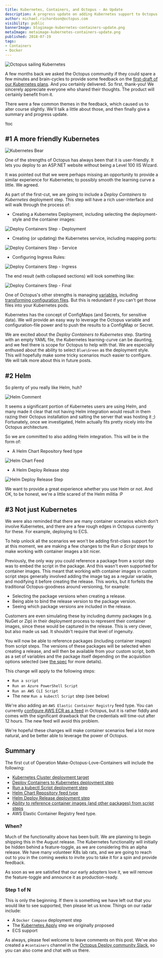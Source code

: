 ```yaml
---
title: Kubernetes, Containers, and Octopus - An Update
description: A progress update on adding Kubernetes support to Octopus  
author: michael.richardson@octopus.com
visibility: public
bannerImage: blogimage-kubernetes-containers-update.png
metaImage: metaimage-kubernetes-containers-update.png
published: 2018-07-19
tags:
- Containers
- Docker
---
```


![Octopus sailing Kubernetes](blogimage-kubernetes-containers-update.png "width=500")

A few months back we asked the Octopus community if they could spare a few minutes and brain-cycles to provide some feedback on the [first-draft of our Kubernetes plans](https://octopus.com/blog/kubernetes-rfc).  And you certainly delivered.  So first, thank-you!  We sincerely appreciate everyone who shared their thoughts.  The product will certainly benefit from it.

There were a few common themes in the feedback, which caused us to alter course slightly.  We'll talk a little about those, and then finally give a summary and progress update.

!toc

## #1 A more friendly Kubernetes

![Kubernetes Bear](k8s-bear.png)

One of the strengths of Octopus has always been that it is user-friendly.  It lets you deploy to an ASP.NET website without being a Level 100 IIS Wizard.

It was pointed out that we were perhaps missing an opportunity to provide a similar experience for Kubernetes; to possibly smooth the learning curve a little.  We agreed.

As part of the first-cut, we are going to include a _Deploy Containers to Kubernetes_ deployment step.  This step will have a rich user-interface and will walk through the process of:  

- Creating a Kubernetes Deployment, including selecting the deployment-style and the container images:

![Deploy Containers Step - Deployment](deploy-containers-deployment.png "width=500")

- Creating (or updating) the Kubernetes service, including mapping ports:

![Deploy Containers Step - Service](deploy-containers-service.png "width=500")

- Configuring Ingress Rules:

![Deploy Containers Step - Ingress](deploy-containers-ingress.png "width=500")

The end result (with collapsed sections) will look something like:

![Deploy Containers Step - Final](k8s-deploy-containers-step.png "width=500")

One of Octopus's other strengths is managing [variables](https://octopus.com/docs/deployment-process/variables), including [transforming configuration files](https://octopus.com/docs/deployment-process/configuration-features).  But this is redundant if you can't get those files into your Kubernetes pods.

Kubernetes has the concept of ConfigMaps (and Secrets, for sensitive data).  We will provide an easy way to leverage the Octopus variable and configuration-file power and to push the results to a ConfigMap or Secret.  

We are excited about the _Deploy Containers to Kubernetes_ step.  Starting with an empty YAML file, the Kubernetes learning-curve can be daunting, and we feel there is scope for Octopus to help with that.
We are especially enthused about the ability to select `Blue\Green` as the deployment style.  This will hopefully make some tricky scenarios much easier to configure.  We will talk more about this in future posts.

## #2 Helm

So plenty of you really like Helm, huh?  

![Helm Comment](helm-comment.png)

It seems a significant portion of Kubernetes users are using Helm, and many made it clear that not having Helm integration would result in them razing their Octopus installation and salting the server that was hosting it ;)  Fortunately, once we investigated, Helm actually fits pretty nicely into the Octopus architecture.

So we are committed to also adding Helm integration. This will be in the form of:

- A Helm Chart Repository feed type

![Helm Chart Feed](helm-chart-repository-feed-type.png "width=500")

- A Helm Deploy Release step

![Helm Deploy Release Step](helm-deploy-release-step.png "width=500")

We want to provide a great experience whether you use Helm or not. And OK, to be honest, we're a little scared of the Helm militia :P   

## #3 Not just Kubernetes

We were also reminded that there are many container scenarios which don't involve Kubernetes, and there are a few rough edges in Octopus currently for these. For example, deploying to ECS.

To help unlock all the scenarios we won't be adding first-class support for at this moment, we are making a few changes to the _Run a Script_ steps to make working with container images a bit nicer.

Previously, the only way you could reference a package from a script step was to embed the script in the package.  And this wasn't even supported for container images. This meant that working with container images in custom script steps generally involved adding the image tag as a regular variable, and modifying it before creating the release. This works, but it forfeits the traditional Octopus-goodness around versioning, for example:
- Selecting the package versions when creating a release.
- Being able to bind the release version to the package version.
- Seeing which package versions are included in the release.

Customers are even simulating these by including dummy packages (e.g. NuGet or Zip) in their deployment process to represent their container images, since these would be captured in the release.  This is very clever, but also made us sad. It shouldn't require that level of ingenuity.

You will now be able to reference packages (including container images) from script steps. The versions of these packages will be selected when creating a release, and will then be available from your custom script, both as a set of variables and the package itself depending on the acquisition options selected (see [the spec](https://github.com/OctopusDeploy/Specs/blob/master/Script-Step-Packages/index.md) for more details).

This change will apply to the following steps:
- `Run a script`
- `Run an Azure PowerShell Script`
- `Run an AWS CLI Script`
- The new `Run a kubectl Script` step (see below)

We're also adding an `AWS Elastic Container Registry` feed type.  You can currently [configure AWS ECR as a feed](https://octopus.com/docs/packaging-applications/package-repositories/registries/amazon-ec2-container-services#amazon-ec2-container-service) in Octopus, but it is rather fiddly and comes with the significant drawback that the credentials will time-out after 12 hours.  The new feed will avoid this problem.

We're hopeful these changes will make container scenarios feel a lot more natural, and be better able to leverage the power of Octopus.

## Summary

The first cut of Operation Make-Octopus-Love-Containers will include the following:

- [Kubernetes Cluster deployment target](https://github.com/OctopusDeploy/Specs/blob/master/Kubernetes/index.md#kubernetes-cluster-target)
- [Deploy Containers to Kubernetes deployment step](https://github.com/OctopusDeploy/Specs/blob/master/Kubernetes/index.md#deploy-containers-to-kubernetes-step)
- [Run a kubectl Script deployment step](https://github.com/OctopusDeploy/Specs/blob/master/Kubernetes/index.md#run-a-kubernetes-script-step)
- [Helm Chart Repository feed type](https://github.com/OctopusDeploy/Specs/blob/master/Kubernetes/helm.md#helm-chart-feed)
- [Helm Deploy Release deployment step](https://github.com/OctopusDeploy/Specs/blob/master/Kubernetes/helm.md#helm-deploy-release-step)
- [Ability to reference container images (and other packages) from script steps](https://github.com/OctopusDeploy/Specs/blob/master/Script-Step-Packages/index.md)
- AWS Elastic Container Registry feed type.

### When?

Much of the functionality above has been built. We are planning to begin shipping this in the August release.  The Kubernetes functionality will initially be hidden behind a feature-toggle, as we are considering this an alpha release.  We have many volunteer K8s lab rats, and we are going to reach out to you in the coming weeks to invite you to take it for a spin and provide feedback.  

As soon as we are satisfied that our early adopters love it, we will remove the feature-toggle and announce it as production-ready.

### Step 1 of N

This is only the beginning.  If there is something we have left out that you would like to see supported, then please let us know. Things on our radar include:

- A `Docker Compose` deployment step
- The [Kubernetes Apply](https://github.com/OctopusDeploy/Specs/blob/master/Kubernetes/index.md#apply-a-kubernetes-template-step) step we originally proposed
- ECS support

As always, please feel welcome to leave comments on this post. We've also created a `#containers` channel in the [Octopus Deploy community Slack](https://join.slack.com/t/octopususergroup/shared_invite/MjMxOTEzMTE2NjcyLTE1MDM5MTc1MTUtZmVlYjBjMmZhMA
), so you can also come and chat with us there.
